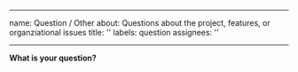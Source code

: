 <!--
SPDX-FileCopyrightText: 2020 The HedgeDoc developers (see AUTHORS file)

SPDX-License-Identifier: CC-BY-SA-4.0
-->

---
name: Question / Other
about: Questions about the project, features, or organziational issues
title: ''
labels: question
assignees: ''

---

<!-- If you're requesting an improvement for an existing feature, then please consider filling out an "enhancement request" instead! -->
<!-- If you're requesting a new feature, that isn't part of this project yet, then please consider filling out a "feature request" instead! -->
<!-- If you want to report a bug or an error, then please consider filling out a "bug report" instead! -->

**What is your question?**

<!-- Please be precise and make it possible to understand your question. -->
